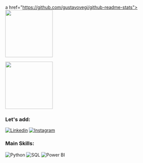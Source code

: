 a href="https://github.com/gustavovegi/github-readme-stats">
  <img height=150 align="center" src="https://github-readme-stats.vercel.app/api?username=gustavovegi&show_icons=true&theme=dark" />

<a href="https://github.com/gustavovegi/convoychat">
  <img height=150 align="center" src="https://github-readme-stats.vercel.app/api/top-langs?username=gustavovegi&layout=compact&langs_count=8&card_width=320&theme=dark" />
</a><br/>

### Let's add:
[![Linkedin](https://img.shields.io/badge/LinkedIn-0077B5?style=for-the-badge&logo=linkedin&logoColor=white)](https://www.linkedin.com/in/gustavo-vegi-ribeiro-b2b1a2272/)
[![Instagram](https://img.shields.io/badge/Instagram-E4405F?style=for-the-badge&logo=instagram&logoColor=white)](https://www.instagram.com/_.vegi/)


### Main Skills:

<div style="display: inline_block">
    <img align="center" alt="Python" src="https://img.shields.io/badge/Python-3776AB?style=for-the-badge&logo=python&logoColor=white"/>
    <img align="center" alt="SQL" src="https://img.shields.io/badge/Microsoft_SQL_Server-CC2927?style=for-the-badge&logo=microsoft-sql-server&logoColor=white"/>
    <img align="center" alt="Power BI" src="https://img.shields.io/badge/Power%20BI-F2C811?style=for-the-badge&logo=powerbi&logoColor=black"/>
</div>

